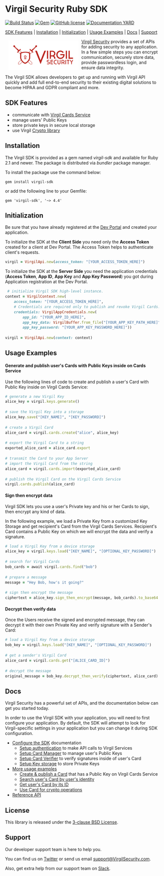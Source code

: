 # Virgil Security Ruby SDK
[![Build Status](https://travis-ci.org/VirgilSecurity/virgil-sdk-ruby.svg?branch=master)](https://travis-ci.org/VirgilSecurity/virgil-sdk-ruby)
[![Gem](https://img.shields.io/gem/v/virgil-sdk.svg)](https://github.com/VirgilSecurity/virgil-sdk-ruby)
[![GitHub license](https://img.shields.io/badge/license-BSD%203--Clause-blue.svg)](https://github.com/VirgilSecurity/virgil/blob/master/LICENSE)
[![Documentation YARD](https://img.shields.io/badge/docs-yard-blue.svg)](https://virgilsecurity.github.io/virgil-sdk-ruby)

[SDK Features](#sdk-features) | [Installation](#installation) | [Initialization](#initialization) | [Usage Examples](#usage-examples) | [Docs](#docs) | [Support](#support)

<img width="230px" src="logo.png" align="left" hspace="10" vspace="6"> [Virgil Security](https://virgilsecurity.com) provides a set of APIs for adding security to any application. In a few simple steps you can encrypt communication, securely store data, provide passwordless login, and ensure data integrity.

The Virgil SDK allows developers to get up and running with Virgil API quickly and add full end-to-end security to their existing digital solutions to become HIPAA and GDPR compliant and more.

## SDK Features
- communicate with [Virgil Cards Service][_cards_service]
- manage users' Public Keys
- store private keys in secure local storage
- use Virgil [Crypto library][_virgil_crypto]

## Installation

The Virgil SDK is provided as a gem named *virgil-sdk* and available for Ruby 2.1 and newer. The package is distributed via *bundler* package manager.

To install the package use the command below:

```
gem install virgil-sdk
```

or add the following line to your Gemfile:

```
gem 'virgil-sdk', '~> 4.4'
```


## Initialization

Be sure that you have already registered at the [Dev Portal](https://developer.virgilsecurity.com/account/signin) and created your application.

To initialize the SDK at the __Client Side__ you need only the __Access Token__ created for a client at Dev Portal. The Access Token helps to authenticate client's requests.

```ruby
virgil = VirgilApi.new(access_token: "[YOUR_ACCESS_TOKEN_HERE]")
```

To initialize the SDK at the __Server Side__ you need the application credentials (__Access Token__, __App ID__, __App Key__ and __App Key Password__) you got during Application registration at the Dev Portal.

```ruby
 # initialize Virgil SDK high-level instance.
context = VirgilContext.new(
    access_token: "[YOUR_ACCESS_TOKEN_HERE]",
    # Credentials are required only to publish and revoke Virgil Cards.
    credentials: VirgilAppCredentials.new(
        app_id: "[YOUR_APP_ID_HERE]",
        app_key_data: VirgilBuffer.from_file("[YOUR_APP_KEY_PATH_HERE]"),
        app_key_password: "[YOUR_APP_KEY_PASSWORD_HERE]"))

virgil = VirgilApi.new(context: context)

```


## Usage Examples

#### Generate and publish user's Cards with Public Keys inside on Cards Service
Use the following lines of code to create and publish a user's Card with Public Key inside on Virgil Cards Service:

```Ruby
# generate a new Virgil Key
alice_key = virgil.keys.generate()

# save the Virgil Key into a storage
alice_key.save("[KEY_NAME]", "[KEY_PASSWORD]")

# create a Virgil Card
alice_card = virgil.cards.create("alice", alice_key)

# export the Virgil Card to a string
exported_alice_card = alice_card.export

# transmit the Card to your App Server
# import the Virgil Card from the string
alice_card = virgil.cards.import(exported_alice_card)

# publish the Virgil Card on the Virgil Cards Service
virgil.cards.publish(alice_card)
```

#### Sign then encrypt data

Virgil SDK lets you use a user's Private key and his or her Cards to sign, then encrypt any kind of data.

In the following example, we load a Private Key from a customized Key Storage and get recipient's Card from the Virgil Cards Services. Recipient's Card contains a Public Key on which we will encrypt the data and verify a signature.

```ruby
# load a Virgil Key from a device storage
alice_key = virgil.keys.load("[KEY_NAME]", "[OPTIONAL_KEY_PASSWORD]")

# search for Virgil Cards
bob_cards = await virgil.cards.find("bob")

# prepare a message
message = "Hey Bob, how's it going?"

# sign then encrypt the message
ciphertext = alice_key.sign_then_encrypt(message, bob_cards).to_base64
```

#### Decrypt then verify data
Once the Users receive the signed and encrypted message, they can decrypt it with their own Private Key and verify signature with a Sender's Card:

```Ruby
# load a Virgil Key from a device storage
bob_key = virgil.keys.load("[KEY_NAME]", "[OPTIONAL_KEY_PASSWORD]")

# get a sender's Virgil Card
alice_card = virgil.cards.get("[ALICE_CARD_ID]")

# decrypt the message
original_message = bob_key.decrypt_then_verify(ciphertext, alice_card).to_s
```

## Docs
Virgil Security has a powerful set of APIs, and the documentation below can get you started today.

In order to use the Virgil SDK with your application, you will need to first configure your application. By default, the SDK will attempt to look for Virgil-specific settings in your application but you can change it during SDK configuration.

* [Configure the SDK][_configure_sdk] documentation
  * [Setup authentication][_setup_authentication] to make API calls to Virgil Services
  * [Setup Card Manager][_card_manager] to manage user's Public Keys
  * [Setup Card Verifier][_card_verifier] to verify signatures inside of user's Card
  * [Setup Key storage][_key_storage] to store Private Keys
* [More usage examples][_more_examples]
  * [Create & publish a Card][_create_card] that has a Public Key on Virgil Cards Service
  * [Search user's Card by user's identity][_search_card]
  * [Get user's Card by its ID][_get_card]
  * [Use Card for crypto operations][_use_card]
* [Reference API][_reference_api]

## License

This library is released under the [3-clause BSD License](LICENSE.md).

## Support

Our developer support team is here to help you.

You can find us on [Twitter](https://twitter.com/VirgilSecurity) or send us email support@VirgilSecurity.com.

Also, get extra help from our support team on [Slack](https://join.slack.com/t/VirgilSecurity/shared_invite/enQtMjg4MDE4ODM3ODA4LTc2OWQwOTQ3YjNhNTQ0ZjJiZDc2NjkzYjYxNTI0YzhmNTY2ZDliMGJjYWQ5YmZiOGU5ZWEzNmJiMWZhYWVmYTM).


[_virgil_crypto]: https://github.com/VirgilSecurity/virgil-crypto
[_cards_service]: https://developer.virgilsecurity.com/docs/api-reference/card-service/v4
[_use_card]: https://developer.virgilsecurity.com/docs/ruby/how-to/public-key-management/v4/use-card-for-crypto-operation
[_get_card]: https://developer.virgilsecurity.com/docs/ruby/how-to/public-key-management/v4/get-card
[_search_card]: https://developer.virgilsecurity.com/docs/ruby/how-to/public-key-management/v4/search-card
[_create_card]: https://developer.virgilsecurity.com/docs/ruby/how-to/public-key-management/v4/create-card
[_key_storage]: https://developer.virgilsecurity.com/docs/ruby/how-to/setup/v4/setup-key-storage
[_card_verifier]: https://developer.virgilsecurity.com/docs/ruby/how-to/setup/v4/setup-card-verifier
[_card_manager]: https://developer.virgilsecurity.com/docs/ruby/how-to/setup/v4/setup-card-manager
[_setup_authentication]: https://developer.virgilsecurity.com/docs/ruby/how-to/setup/v4/setup-authentication
[_services_reference_api]: https://developer.virgilsecurity.com/docs/api-reference
[_configure_sdk]: https://developer.virgilsecurity.com/docs/how-to#sdk-configuration
[_more_examples]: https://developer.virgilsecurity.com/docs/how-to#public-key-management
[_reference_api]: https://developer.virgilsecurity.com/docs/api-reference
